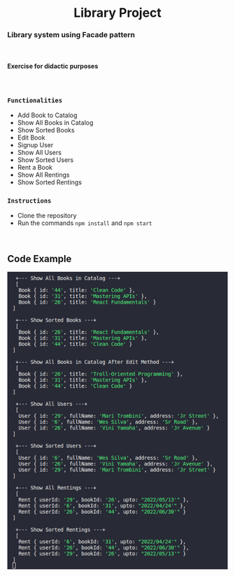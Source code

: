 <h1 align="center"> Library Project </h1>

### Library system using Facade pattern

</br>

#### Exercise for didactic purposes

</br>

### `Functionalities`

- Add Book to Catalog
- Show All Books in Catalog
- Show Sorted Books
- Edit Book
- Signup User
- Show All Users
- Show Sorted Users
- Rent a Book
- Show All Rentings
- Show Sorted Rentings

### `Instructions`

- Clone the repository
- Run the commands `npm install` and `npm start`

</br>

## Code Example

<img src="./src/Image/lib.png" align="center" alt="Code example">
